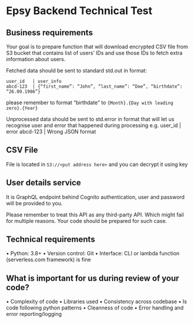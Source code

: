 # Epsy Backend Technical Test

## Business requirements
Your goal is to prepare function that will download encrypted CSV file from S3 bucket that contains list of users’ IDs and use those IDs to fetch extra information about users.

Fetched data should be sent to standard std.out in format:
```
user_id   | user_info
abcd-123  | {“first_name”: “John”, “last_name”: “Doe”, “birthdate”: “26.09.1986”}
```

please remember to format “birthdate” to `{Month}.{Day with leading zero}.{Year}`

Unprocessed data should be sent to std.error in format that will let us recognise user and error that happened during processing e.g.
user_id    | error
abcd-123 | Wrong JSON format

## CSV File
File is located in `S3://<put address here>` and you can decrypt it using key <put private key address here>

## User details service
It is GraphQL endpoint behind Cognito authentication, user and password will be provided to you. 

Please remember to treat this API as any third-party API. Which might fail for multiple reasons. Your code should be prepared for such case.

## Technical requirements
• Python: 3.8+
• Version control: Git
• Interface: CLI or lambda function (serverless.com framework) is fine

## What is important for us during review of your code?
• Complexity of code
• Libraries used
• Consistency across codebase
• Is code following python patterns
• Cleanness of code
• Error handling and error reporting/logging
